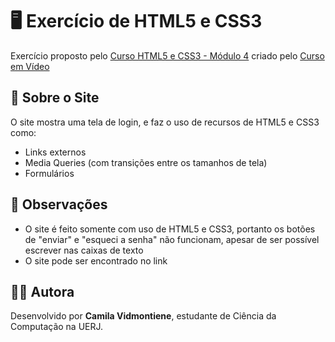 # 🖥️ Exercício de HTML5 e CSS3

Exercício proposto pelo [Curso HTML5 e CSS3 - Módulo 4](https://youtube.com/playlist?list=PLHz_AreHm4dkcVCk2Bn_fdVQ81Fkrh6WT&si=byUm4zhfbKyV3m0C) criado pelo [Curso em Vídeo](https://www.youtube.com/c/CursoemV%C3%ADdeo)

## 📘 Sobre o Site

O site mostra uma tela de login, e faz o uso de recursos de HTML5 e CSS3 como:
- Links externos
- Media Queries (com transições entre os tamanhos de tela)
- Formulários

## 📌 Observações

- O site é feito somente com uso de HTML5 e CSS3, portanto os botões de "enviar" e "esqueci a senha" não funcionam, apesar de ser possível escrever nas caixas de texto
- O site pode ser encontrado no link []()

## 👩‍💻 Autora

Desenvolvido por **Camila Vidmontiene**, estudante de Ciência da Computação na UERJ.  

